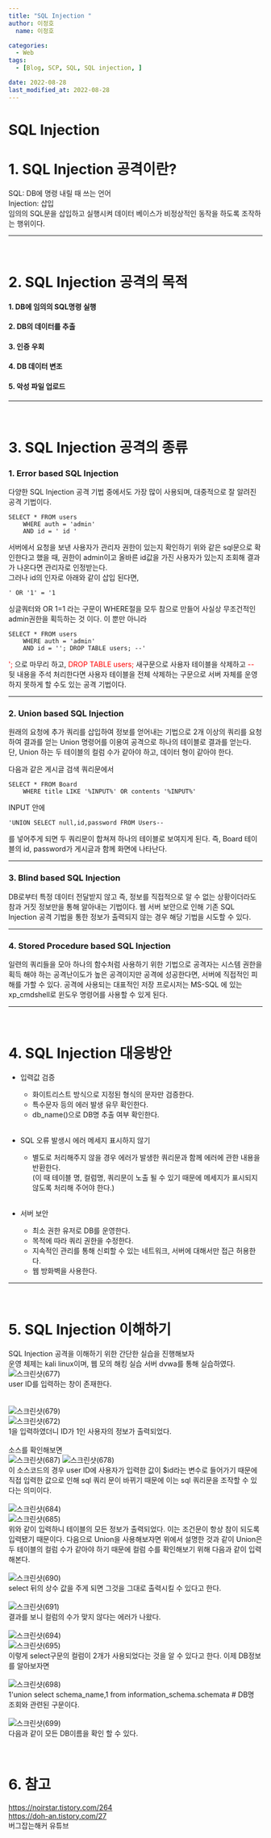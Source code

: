 ```yaml
---
title: "SQL Injection "
author: 이정호 
  name: 이정호

categories:
  - Web
tags:
  - [Blog, SCP, SQL, SQL injection, ] 

date: 2022-08-28
last_modified_at: 2022-08-28
---
```



SQL Injection  
=============
# 1. SQL Injection 공격이란?  

SQL: DB에 명령 내릴 때 쓰는 언어  
Injection: 삽입  
임의의 SQL문을 삽입하고 실행시켜 데이터 베이스가 비정상적인 동작을 하도록
조작하는 행위이다.   

***
<br>

# 2. SQL Injection 공격의 목적

#### 1. DB에 임의의 SQL명령 실행
#### 2. DB의 데이터를 추출
#### 3. 인증 우회 
#### 4. DB 데이터 변조
#### 5. 악성 파일 업로드
***
<br>

# 3. SQL Injection 공격의 종류

### 1. Error based SQL Injection   
다양한 SQL Injection 공격 기법 중에서도 가장 많이 사용되며, 대중적으로 잘 알려진 공격 기법이다.
```
SELECT * FROM users
	WHERE auth = 'admin'
	AND id = ' id '
```
서버에서 요청을 보낸 사용자가 관리자 권한이 있는지 확인하기 위와 같은 sql문으로 확인한다고 했을 때,
권한이 admin이고 올바른 id값을 가진 사용자가 있는지 조회해 결과가 나온다면 관리자로 인정받는다.    
그러나 id의 인자로 아래와 같이 삽입 된다면,
```
' OR '1' = '1
```
싱글쿼터와 OR 1=1 라는 구문이 WHERE절을 모두 참으로 만들어 사실상 무조건적인 admin권한을 획득하는 것 이다.
이 뿐만 아니라
```
SELECT * FROM users
	WHERE auth = 'admin'
	AND id = ''; DROP TABLE users; --'   
````    
<span style="color:red">';</span>
 으로 마무리 하고, <span style="color:red">DROP TABLE users;</span> 새구문으로 사용자 테이블을 삭제하고 <span style="color:red">--</span> 뒷 내용을 주석 처리한다면
사용자 테이블을 전체 삭제하는 구문으로 서버 자체를 운영하지 못하게 할 수도 있는 공격 기법이다.
***
### 2. Union based SQL Injection
원래의 요청에 추가 쿼리를 삽입하여 정보를 얻어내는 기법으로 
2개 이상의 쿼리를 요청하여 결과를 얻는 Union 명령어를 이용여 공격으로 하나의 테이블로 결과를 얻는다.  
단, Union 하는 두 테이블의 컬럼 수가 같아야 하고, 데이터 형이 같아야 한다.

다음과 같은 게시글 검색 쿼리문에서
```
SELECT * FROM Board 
	WHERE title LIKE '%INPUT%' OR contents '%INPUT%'
```
INPUT 안에
```
'UNION SELECT null,id,password FROM Users--    
```
를 넣어주게 되면 두 쿼리문이 합쳐져 하나의 테이블로 보여지게 된다.
즉, Board 테이블의 id, password가 게시글과 함께 화면에 나타난다.   
***

### 3. Blind based SQL Injection   
DB로부터 특정 데이터 전달받지 않고 즉, 정보를 직접적으로 알 수 없는 상황이더라도 참과 거짓 정보만을 통해 알아내는 기법이다.
웹 서버 보안으로 인해 기존 SQL Injection 공격 기법을 통한 정보가 출력되지 않는 경우 해당 기법을 시도할 수 있다.
***

### 4. Stored Procedure based SQL Injection   
일련의 쿼리들을 모아 하나의 함수처럼 사용하기 위한 기법으로 공격자는 시스템 권한을 획득 해야 하는 
공격난이도가 높은 공격이지만 공격에 성공한다면, 서버에 직접적인 피해를 가할 수 있다.
공격에 사용되는 대표적인 저장 프로시저는 MS-SQL 에 있는 xp_cmdshell로 윈도우 명령어를 사용할 수 있게 된다.
***

<br>

# 4. SQL Injection 대응방안

* 입력값 검증   
   * 화이트리스트 방식으로 지정된 형식의 문자만 검증한다.
   * 특수문자 등의 에러 발생 유무 확인한다.  
   * db_name()으로 DB명 추출 여부 확인한다.
   
   <br>

* SQL 오류 발생시 에러 메세지 표시하지 않기
  * 별도로 처리해주지 않을 경우 에러가 발생한 쿼리문과 함께 에러에 관한 내용을 반환한다.    
   (이 때 테이블 명, 컬럼명, 쿼리문이 노출 될 수 있기 때문에 메세지가 표시되지 않도록 처리해 주어야 한다.)  
    <br>

* 서버 보안   
   * 최소 권한 유저로 DB를 운영한다.   
   * 목적에 따라 쿼리 권한을 수정한다.   
   * 지속적인 관리를 통해 신뢰할 수 있는 네트워크, 서버에 대해서만 접근 허용한다.   
   * 웹 방화벽을 사용한다.    

--------------------------

<br>

# 5. SQL Injection 이해하기
SQL Injection 공격을 이해하기 위한 간단한 실습을 진행해보자  
운영 체제는 kali linux이며, 웹 모의 해킹 실습 서버 dvwa를 통해 실습하였다.        
![스크린샷(677)](https://user-images.githubusercontent.com/102301788/187028966-6c569fdc-9922-4aae-acb0-db6b717840b8.png)   
user ID를 입력하는 창이 존재한다.      
<br>    
![스크린샷(679)](https://user-images.githubusercontent.com/102301788/187028981-a57cb4c3-bc6d-4eef-bf7b-a2c3743ff0d6.png)  
![스크린샷(672)](https://user-images.githubusercontent.com/102301788/187028985-b79ebf8b-09c2-403e-ad88-d36281515c37.png)   
1을 입력하였더니 ID가 1인 사용자의 정보가 출력되었다.   
<br>
소스를 확인해보면   
![스크린샷(687)](https://user-images.githubusercontent.com/102301788/187029208-95fc44f1-cf90-4c2f-adee-fe41a06040d4.png)
![스크린샷(678)](https://user-images.githubusercontent.com/102301788/187029256-5fe03a93-ba42-4d5c-92bb-0e353478b4cd.png)   
이 소스코드의 경우 user ID에 사용자가 입력한 값이
$id라는 변수로 들어가기 때문에 직접 입력한 값으로 인해 sql 쿼리 문이 바뀌기 때문에 이는 sql 쿼리문을 조작할 수 있다는 의미이다.    
<br>
![스크린샷(684)](https://user-images.githubusercontent.com/102301788/187029014-a2be982b-a021-4456-8c81-e3cac8a76cd0.png)  
![스크린샷(685)](https://user-images.githubusercontent.com/102301788/187029016-94a548ec-c90e-4f8d-bd8c-297e1c1f1984.png)   
위와 같이 입력하니 테이블의 모든 정보가 출력되었다. 이는 조건문이 항상 참이 되도록 입력됐기 때문이다. 다음으로 Union을 사용해보자면 위에서 설명한 것과 같이 Union은 두 테이블의 컬럼 수가 같아야 하기 때문에 컬럼 수를 확인해보기 위해 다음과 같이 입력해본다.    
<br>
![스크린샷(690)](https://user-images.githubusercontent.com/102301788/187029832-e51a942c-e774-49d6-b818-d6a0e66b2714.png)   
select 뒤의 상수 값을 주게 되면 그것을 그대로 출력시킬 수 있다고 한다. 
<br>  
![스크린샷(691)](https://user-images.githubusercontent.com/102301788/187029955-a04f9230-c044-474e-a61e-8dbd61eecd8b.png)   
결과를 보니 컬럼의 수가 맞지 않다는 에러가 나왔다.    
<br>
![스크린샷(694)](https://user-images.githubusercontent.com/102301788/187030045-9e3b876b-a64b-47ff-9994-5383a4ecd622.png)    
![스크린샷(695)](https://user-images.githubusercontent.com/102301788/187030051-731fdf6b-6a6c-4250-aa6e-447e6a29be75.png)    
이렇게 select구문의 컬럼이 2개가 사용되었다는 것을 알 수 있다고 한다. 이제 DB정보를 알아보자면   
<br>
![스크린샷(698)](https://user-images.githubusercontent.com/102301788/187030394-29a70fad-9ee1-4552-8967-b5a8dfff31fe.png)     
1'union select schema_name,1 from information_schema.schemata #
DB명 조회와 관련된 구문이다.     
<br>
![스크린샷(699)](https://user-images.githubusercontent.com/102301788/187030406-832fbbc0-3d11-4fd7-9fe9-3a4aa197c9b6.png)   
다음과 같이 모든 DB이름을 확인 할 수 있다.

<br>

# 6. 참고
https://noirstar.tistory.com/264   
https://doh-an.tistory.com/27   
버그잡는해커 유튜브

